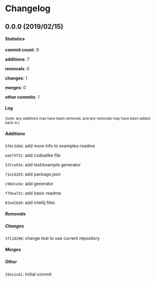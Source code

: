 # Changelog
## 0.0.0 (2019/02/15)
#### Statistics
**commit count**: 9

**additions**: 7

**removals**: 0

**changes**: 1

**merges**: 0

**other commits**: 1

#### Log
<small>(note: any additions may have been removed, and any removals may have been added back in.)</small>
##### Additions
 `5f0c3db6`: add more info to examples readme

 `eeb75f31`: add codealike file

 `537ce93e`: add test/example generator

 `71e1d283`: add package.json

 `c98dca5e`: add generator

 `f79ea73c`: add basic readme

 `03a42bd4`: add intellij files

##### Removals

##### Changes
 `3f118290`: change test to use current repository

##### Merges

##### Other
 `292e1c61`: Initial commit

